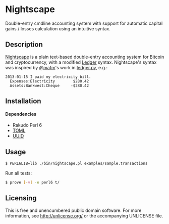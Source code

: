 Nightscape
==========

Double-entry cmdline accounting system with support for automatic capital
gains / losses calculation using an intuitive syntax.


Description
-----------

[Nightscape](https://nightscape.com) is a plain text-based
double-entry accounting system for Bitcoin and cryptocurrency, with
a modified [Ledger](http://ledger-cli.org) syntax. Nightscape's
syntax was inspired by [@mafm](https://github.com/mafm)'s work in
[ledger.py](https://github.com/mafm/ledger.py), e.g.:

```transactions
2013-01-15 I paid my electricity bill.
  Expenses:Electricity        $280.42
  Assets:Bankwest:Cheque     -$280.42
```


Installation
------------

#### Dependencies

- Rakudo Perl 6
- [TOML](https://github.com/Mouq/toml-pm6)
- [UUID](https://github.com/retupmoca/P6-UUID)


Usage
-----

```bash
$ PERL6LIB=lib ./bin/nightscape.pl examples/sample.transactions
```

Run all tests:

```bash
$ prove [-v] -e perl6 t/
```


Licensing
---------

This is free and unencumbered public domain software. For more
information, see http://unlicense.org/ or the accompanying UNLICENSE file.
